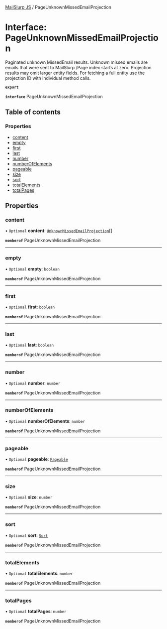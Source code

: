 [MailSlurp JS](../README.md) / PageUnknownMissedEmailProjection

# Interface: PageUnknownMissedEmailProjection

Paginated unknown MissedEmail results. Unknown missed emails are emails that were sent to MailSlurp /Page index starts at zero. Projection results may omit larger entity fields. For fetching a full entity use the projection ID with individual method calls.

**`export`**

**`interface`** PageUnknownMissedEmailProjection

## Table of contents

### Properties

- [content](PageUnknownMissedEmailProjection.md#content)
- [empty](PageUnknownMissedEmailProjection.md#empty)
- [first](PageUnknownMissedEmailProjection.md#first)
- [last](PageUnknownMissedEmailProjection.md#last)
- [number](PageUnknownMissedEmailProjection.md#number)
- [numberOfElements](PageUnknownMissedEmailProjection.md#numberofelements)
- [pageable](PageUnknownMissedEmailProjection.md#pageable)
- [size](PageUnknownMissedEmailProjection.md#size)
- [sort](PageUnknownMissedEmailProjection.md#sort)
- [totalElements](PageUnknownMissedEmailProjection.md#totalelements)
- [totalPages](PageUnknownMissedEmailProjection.md#totalpages)

## Properties

### content

• `Optional` **content**: [`UnknownMissedEmailProjection`](UnknownMissedEmailProjection.md)[]

**`memberof`** PageUnknownMissedEmailProjection

___

### empty

• `Optional` **empty**: `boolean`

**`memberof`** PageUnknownMissedEmailProjection

___

### first

• `Optional` **first**: `boolean`

**`memberof`** PageUnknownMissedEmailProjection

___

### last

• `Optional` **last**: `boolean`

**`memberof`** PageUnknownMissedEmailProjection

___

### number

• `Optional` **number**: `number`

**`memberof`** PageUnknownMissedEmailProjection

___

### numberOfElements

• `Optional` **numberOfElements**: `number`

**`memberof`** PageUnknownMissedEmailProjection

___

### pageable

• `Optional` **pageable**: [`Pageable`](Pageable.md)

**`memberof`** PageUnknownMissedEmailProjection

___

### size

• `Optional` **size**: `number`

**`memberof`** PageUnknownMissedEmailProjection

___

### sort

• `Optional` **sort**: [`Sort`](Sort.md)

**`memberof`** PageUnknownMissedEmailProjection

___

### totalElements

• `Optional` **totalElements**: `number`

**`memberof`** PageUnknownMissedEmailProjection

___

### totalPages

• `Optional` **totalPages**: `number`

**`memberof`** PageUnknownMissedEmailProjection
